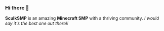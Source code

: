 ### Hi there 👋


**SculkSMP** is an amazing **Minecraft SMP** with a thriving community. 
*I would say it's the best one out there!!*
